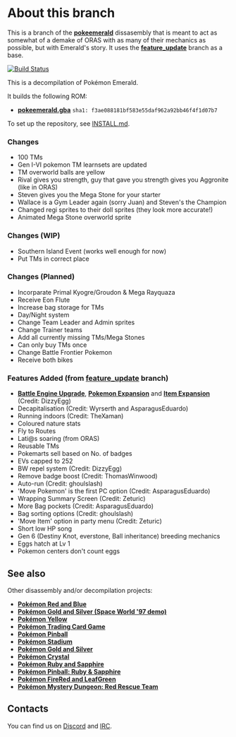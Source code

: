 # About this branch
This is a branch of the [**pokeemerald**](https://travis-ci.org/pret/pokeemerald) dissasembly that is meant to act as somewhat of a demake of ORAS with as many of their mechanics as possible, but with Emerald's story.
It uses the [**feature_update**](https://github.com/Artrios/pokeemerald/tree/feature_update) branch as a base.

[![Build Status][travis-badge]][travis]

[travis]: https://travis-ci.org/pret/pokeemerald
[travis-badge]: https://travis-ci.org/pret/pokeemerald.svg?branch=master

This is a decompilation of Pokémon Emerald.

It builds the following ROM:

* [**pokeemerald.gba**](https://datomatic.no-intro.org/index.php?page=show_record&s=23&n=1961) `sha1: f3ae088181bf583e55daf962a92bb46f4f1d07b7`

To set up the repository, see [INSTALL.md](INSTALL.md).

### Changes
* 100 TMs
* Gen I-VI pokemon TM learnsets are updated
* TM overworld balls are yellow
* Rival gives you strength, guy that gave you strength gives you Aggronite (like in ORAS)
* Steven gives you the Mega Stone for your starter
* Wallace is a Gym Leader again (sorry Juan) and Steven's the Champion
* Changed regi sprites to their doll sprites (they look more accurate!)
* Animated Mega Stone overworld sprite

### Changes (WIP)
* Southern Island Event (works well enough for now)
* Put TMs in correct place

### Changes (Planned)
* Incorparate Primal Kyogre/Groudon & Mega Rayquaza
* Receive Eon Flute
* Increase bag storage for TMs
* Day/Night system
* Change Team Leader and Admin sprites
* Change Trainer teams
* Add all currently missing TMs/Mega Stones
* Can only buy TMs once
* Change Battle Frontier Pokemon
* Receive both bikes

### Features Added (from [**feature_update**](https://github.com/Artrios/pokeemerald/tree/feature_update) branch)
* [**Battle Engine Upgrade**](https://github.com/DizzyEggg/pokeemerald/tree/battle_engine_v2), [**Pokemon Expansion**](https://github.com/DizzyEggg/pokeemerald/tree/pokemon_expansion) and [**Item Expansion**](https://github.com/DizzyEggg/pokeemerald/tree/item_expansion) (Credit: DizzyEgg)
* Decapitalisation (Credit: Wyrserth and AsparagusEduardo)
* Running indoors (Credit: TheXaman)
* Coloured nature stats
* Fly to Routes
* Lati@s soaring (from ORAS)
* Reusable TMs
* Pokemarts sell based on No. of badges
* EVs capped to 252
* BW repel system (Credit: DizzyEgg)
* Remove badge boost (Credit: ThomasWinwood)
* Auto-run (Credit: ghoulslash)
* 'Move Pokemon' is the first PC option (Credit: AsparagusEduardo)
* Wrapping Summary Screen (Credit: Zeturic)
* More Bag pockets (Credit: AsparagusEduardo)
* Bag sorting options (Credit: ghoulslash)
* 'Move Item' option in party menu (Credit: Zeturic)
* Short low HP song
* Gen 6 (Destiny Knot, everstone, Ball inheritance) breeding mechanics
* Eggs hatch at Lv 1
* Pokemon centers don't count eggs

## See also

Other disassembly and/or decompilation projects:
* [**Pokémon Red and Blue**](https://github.com/pret/pokered)
* [**Pokémon Gold and Silver (Space World '97 demo)**](https://github.com/pret/pokegold-spaceworld)
* [**Pokémon Yellow**](https://github.com/pret/pokeyellow)
* [**Pokémon Trading Card Game**](https://github.com/pret/poketcg)
* [**Pokémon Pinball**](https://github.com/pret/pokepinball)
* [**Pokémon Stadium**](https://github.com/pret/pokestadium)
* [**Pokémon Gold and Silver**](https://github.com/pret/pokegold)
* [**Pokémon Crystal**](https://github.com/pret/pokecrystal)
* [**Pokémon Ruby and Sapphire**](https://github.com/pret/pokeruby)
* [**Pokémon Pinball: Ruby & Sapphire**](https://github.com/pret/pokepinballrs)
* [**Pokémon FireRed and LeafGreen**](https://github.com/pret/pokefirered)
* [**Pokémon Mystery Dungeon: Red Rescue Team**](https://github.com/pret/pmd-red)


## Contacts

You can find us on [Discord](https://discord.gg/d5dubZ3) and [IRC](https://kiwiirc.com/client/irc.freenode.net/?#pret).
